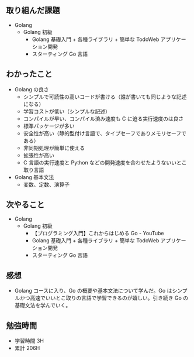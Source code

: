 ## 取り組んだ課題

- Golang
  - Golang 初級
    - Golang 基礎入門 + 各種ライブラリ + 簡単な TodoWeb アプリケーション開発
    - スターティング Go 言語

## わかったこと

- Golang の良さ
  - シンプルで可読性の高いコードが書ける（誰が書いても同じような記述になる）
  - 学習コストが低い（シンプルな記述）
  - コンパイルが早い、コンパイル済み速度も C に迫る実行速度のは良さ
  - 標準パッケージが多い
  - 安全性が高い（静的型付け言語で、タイプセーフでありメモリセーフである）
  - 非同期処理が簡単に使える
  - 拡張性が高い
  - C 言語の実行速度と Python などの開発速度を合わせたようないいとこ取り言語
- Golang 基本文法
  - 変数、定数、演算子

## 次やること

- Golang
  - Golang 初級
    - 【プログラミング入門】これからはじめる Go - YouTube
    - Golang 基礎入門 + 各種ライブラリ + 簡単な TodoWeb アプリケーション開発
    - スターティング Go 言語

## 感想

- Golang コースに入り、Go の概要や基本文法について学んだ。Go はシンプルかつ高速でいいとこ取りの言語で学習できるのが嬉しい。引き続き Go の基礎文法を学んでいく。

## 勉強時間

- 学習時間 3H
- 累計 206H
